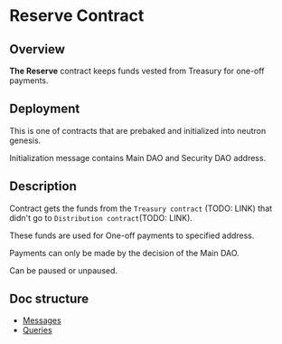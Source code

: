 # Reserve Contract

## Overview

**The Reserve** contract keeps funds vested from Treasury for one-off payments.

## Deployment

This is one of contracts that are prebaked and initialized into neutron genesis.

Initialization message contains Main DAO and Security DAO address.

## Description
Contract gets the funds from the `Treasury contract` (TODO: LINK) that didn't go to `Distribution contract`(TODO: LINK).

These funds are used for One-off payments to specified address.

Payments can only be made by the decision of the Main DAO.

Can be paused or unpaused.

## Doc structure
- [Messages](./messages.md)
- [Queries](./queries.md)
